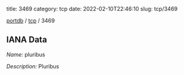 title: 3469
category: tcp
date: 2022-02-10T22:46:10
slug: tcp/3469

[portdb](/) / [tcp](/category/tcp.html) / 3469


## IANA Data

_Name:_ pluribus

_Description:_ Pluribus

